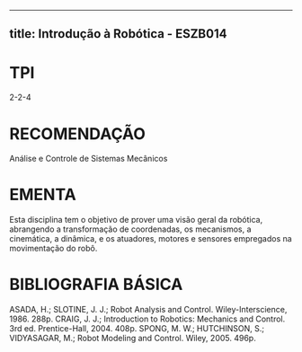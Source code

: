 
---
title: Introdução à Robótica - ESZB014 
---

# TPI

2-2-4

# RECOMENDAÇÃO

Análise e Controle de Sistemas Mecânicos

# EMENTA

Esta disciplina tem o objetivo de prover uma visão geral da robótica, abrangendo a transformação de coordenadas, os mecanismos, a cinemática, a dinâmica, e os atuadores, motores e sensores empregados na movimentação do robô.

# BIBLIOGRAFIA BÁSICA

ASADA, H.; SLOTINE, J. J.; Robot Analysis and Control. Wiley-Interscience, 1986. 288p.
CRAIG, J. J.; Introduction to Robotics: Mechanics and Control. 3rd ed. Prentice-Hall, 2004. 408p.
SPONG, M. W.; HUTCHINSON, S.; VIDYASAGAR, M.; Robot Modeling and Control. Wiley, 2005. 496p.
        